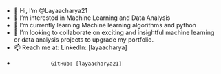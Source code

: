 - 👋 Hi, I’m @Layaacharya21
- 👀 I’m interested in Machine Learning and Data Analysis
- 🌱 I’m currently learning Machine learning algorithms and python 
- 💞️ I’m looking to collaborate on exciting and insightful machine learning or data analysis projects to upgrade my portfolio.
- 📫 Reach me at: LinkedIn: [layaacharya]
-                 GitHub: [layaacharya21]

